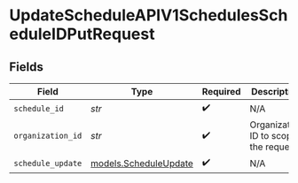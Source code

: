 # UpdateScheduleAPIV1SchedulesScheduleIDPutRequest


## Fields

| Field                                                | Type                                                 | Required                                             | Description                                          |
| ---------------------------------------------------- | ---------------------------------------------------- | ---------------------------------------------------- | ---------------------------------------------------- |
| `schedule_id`                                        | *str*                                                | :heavy_check_mark:                                   | N/A                                                  |
| `organization_id`                                    | *str*                                                | :heavy_check_mark:                                   | Organization ID to scope the request                 |
| `schedule_update`                                    | [models.ScheduleUpdate](../models/scheduleupdate.md) | :heavy_check_mark:                                   | N/A                                                  |
